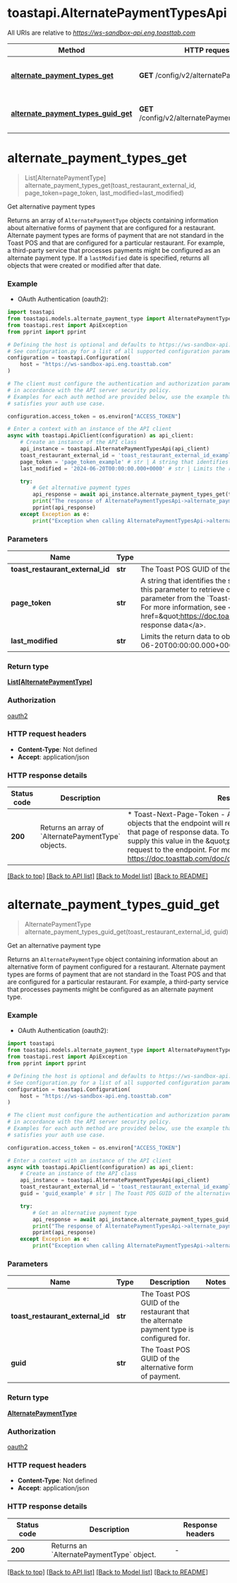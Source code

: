 # toastapi.AlternatePaymentTypesApi

All URIs are relative to *https://ws-sandbox-api.eng.toasttab.com*

Method | HTTP request | Description
------------- | ------------- | -------------
[**alternate_payment_types_get**](AlternatePaymentTypesApi.md#alternate_payment_types_get) | **GET** /config/v2/alternatePaymentTypes | Get alternative payment types 
[**alternate_payment_types_guid_get**](AlternatePaymentTypesApi.md#alternate_payment_types_guid_get) | **GET** /config/v2/alternatePaymentTypes/{guid} | Get an alternative payment type 


# **alternate_payment_types_get**
> List[AlternatePaymentType] alternate_payment_types_get(toast_restaurant_external_id, page_token=page_token, last_modified=last_modified)

Get alternative payment types 

Returns an array of `AlternatePaymentType`
objects containing information about alternative forms of
payment that are configured for a restaurant. Alternate
payment types are forms of payment that are not standard in the
Toast POS and that are configured for a particular restaurant.
For example, a third-party service that processes payments
might be configured as an alternate payment type. If a
`lastModified` date is specified, returns all objects that were
created or modified after that date.


### Example

* OAuth Authentication (oauth2):

```python
import toastapi
from toastapi.models.alternate_payment_type import AlternatePaymentType
from toastapi.rest import ApiException
from pprint import pprint

# Defining the host is optional and defaults to https://ws-sandbox-api.eng.toasttab.com
# See configuration.py for a list of all supported configuration parameters.
configuration = toastapi.Configuration(
    host = "https://ws-sandbox-api.eng.toasttab.com"
)

# The client must configure the authentication and authorization parameters
# in accordance with the API server security policy.
# Examples for each auth method are provided below, use the example that
# satisfies your auth use case.

configuration.access_token = os.environ["ACCESS_TOKEN"]

# Enter a context with an instance of the API client
async with toastapi.ApiClient(configuration) as api_client:
    # Create an instance of the API class
    api_instance = toastapi.AlternatePaymentTypesApi(api_client)
    toast_restaurant_external_id = 'toast_restaurant_external_id_example' # str | The Toast POS GUID of the restaurant that the configuration applies to. 
    page_token = 'page_token_example' # str | A string that identifies the set of data objects that the endpoint will return in its response data. You can use this parameter to retrieve one page of response data. You get the value that you supply in the `pageToken` parameter from the `Toast-Next-Page-Token` header field value of a previous request to the endpoint. For more information, see <a href=\"https://doc.toasttab.com/doc/devguide/apiResponseDataPagination.html\">Paginating response data</a>.  (optional)
    last_modified = '2024-06-20T00:00:00.000+0000' # str | Limits the return data to objects created or modified after a specific date and time. For example: `2024-06-20T00:00:00.000+0000`.  (optional)

    try:
        # Get alternative payment types 
        api_response = await api_instance.alternate_payment_types_get(toast_restaurant_external_id, page_token=page_token, last_modified=last_modified)
        print("The response of AlternatePaymentTypesApi->alternate_payment_types_get:\n")
        pprint(api_response)
    except Exception as e:
        print("Exception when calling AlternatePaymentTypesApi->alternate_payment_types_get: %s\n" % e)
```



### Parameters


Name | Type | Description  | Notes
------------- | ------------- | ------------- | -------------
 **toast_restaurant_external_id** | **str**| The Toast POS GUID of the restaurant that the configuration applies to.  | 
 **page_token** | **str**| A string that identifies the set of data objects that the endpoint will return in its response data. You can use this parameter to retrieve one page of response data. You get the value that you supply in the &#x60;pageToken&#x60; parameter from the &#x60;Toast-Next-Page-Token&#x60; header field value of a previous request to the endpoint. For more information, see &lt;a href&#x3D;\&quot;https://doc.toasttab.com/doc/devguide/apiResponseDataPagination.html\&quot;&gt;Paginating response data&lt;/a&gt;.  | [optional] 
 **last_modified** | **str**| Limits the return data to objects created or modified after a specific date and time. For example: &#x60;2024-06-20T00:00:00.000+0000&#x60;.  | [optional] 

### Return type

[**List[AlternatePaymentType]**](AlternatePaymentType.md)

### Authorization

[oauth2](../README.md#oauth2)

### HTTP request headers

 - **Content-Type**: Not defined
 - **Accept**: application/json

### HTTP response details

| Status code | Description | Response headers |
|-------------|-------------|------------------|
**200** | Returns an array of &#x60;AlternatePaymentType&#x60; objects. |  * Toast-Next-Page-Token - A string that identifies the following set of objects that the endpoint will return. You can use this value to retrieve that page of response data. To return the next page of objects you supply this value in the \&quot;pageToken\&quot; parameter of the next request to the endpoint. For more information, see https://doc.toasttab.com/doc/devguide/apiResponseDataPagination.html. <br>  |

[[Back to top]](#) [[Back to API list]](../README.md#documentation-for-api-endpoints) [[Back to Model list]](../README.md#documentation-for-models) [[Back to README]](../README.md)

# **alternate_payment_types_guid_get**
> AlternatePaymentType alternate_payment_types_guid_get(toast_restaurant_external_id, guid)

Get an alternative payment type 

Returns an `AlternatePaymentType`
object containing information about an alternative form of payment
configured for a restaurant. Alternate payment types are forms
of payment that are not standard in the Toast POS and that are
configured for a particular restaurant. For example, a
third-party service that processes payments might be configured
as an alternate payment type.


### Example

* OAuth Authentication (oauth2):

```python
import toastapi
from toastapi.models.alternate_payment_type import AlternatePaymentType
from toastapi.rest import ApiException
from pprint import pprint

# Defining the host is optional and defaults to https://ws-sandbox-api.eng.toasttab.com
# See configuration.py for a list of all supported configuration parameters.
configuration = toastapi.Configuration(
    host = "https://ws-sandbox-api.eng.toasttab.com"
)

# The client must configure the authentication and authorization parameters
# in accordance with the API server security policy.
# Examples for each auth method are provided below, use the example that
# satisfies your auth use case.

configuration.access_token = os.environ["ACCESS_TOKEN"]

# Enter a context with an instance of the API client
async with toastapi.ApiClient(configuration) as api_client:
    # Create an instance of the API class
    api_instance = toastapi.AlternatePaymentTypesApi(api_client)
    toast_restaurant_external_id = 'toast_restaurant_external_id_example' # str | The Toast POS GUID of the restaurant that the alternate payment type is configured for. 
    guid = 'guid_example' # str | The Toast POS GUID of the alternative form of payment.

    try:
        # Get an alternative payment type 
        api_response = await api_instance.alternate_payment_types_guid_get(toast_restaurant_external_id, guid)
        print("The response of AlternatePaymentTypesApi->alternate_payment_types_guid_get:\n")
        pprint(api_response)
    except Exception as e:
        print("Exception when calling AlternatePaymentTypesApi->alternate_payment_types_guid_get: %s\n" % e)
```



### Parameters


Name | Type | Description  | Notes
------------- | ------------- | ------------- | -------------
 **toast_restaurant_external_id** | **str**| The Toast POS GUID of the restaurant that the alternate payment type is configured for.  | 
 **guid** | **str**| The Toast POS GUID of the alternative form of payment. | 

### Return type

[**AlternatePaymentType**](AlternatePaymentType.md)

### Authorization

[oauth2](../README.md#oauth2)

### HTTP request headers

 - **Content-Type**: Not defined
 - **Accept**: application/json

### HTTP response details

| Status code | Description | Response headers |
|-------------|-------------|------------------|
**200** | Returns an &#x60;AlternatePaymentType&#x60; object. |  -  |

[[Back to top]](#) [[Back to API list]](../README.md#documentation-for-api-endpoints) [[Back to Model list]](../README.md#documentation-for-models) [[Back to README]](../README.md)

